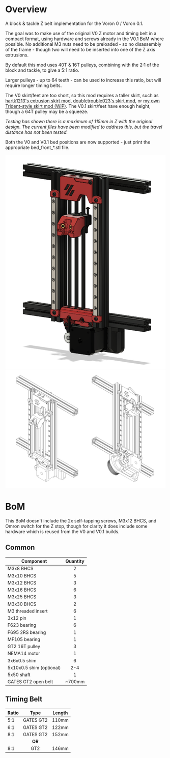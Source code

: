 # Overview
A block & tackle Z belt implementation for the Voron 0 / Voron 0.1.

The goal was to make use of the original V0 Z motor and timing belt in a compact format, using hardware and screws already in the V0.1 BoM where possible. No additional M3 nuts need to be preloaded - so no disassembly of the frame - though two will need to be inserted into one of the Z axis extrusions.

By default this mod uses 40T & 16T pulleys, combining with the 2:1 of the block and tackle, to give a 5:1 ratio.

Larger pulleys - up to 64 teeth - can be used to increase this ratio, but will require longer timing belts.

The V0 skirt/feet are too short, so this mod requires a taller skirt, such as [hartk1213's extrusion skirt mod](https://github.com/VoronDesign/VoronUsers/tree/master/printer_mods/hartk1213/Voron0_ExtrusionSkirt), [doubletrouble023's skirt mod](https://github.com/VoronDesign/VoronUsers/tree/master/printer_mods/doubletrouble/V0_Skirt_Mod), or [my own Trident-style skirt mod (WiP)](https://github.com/Fleafa/VoronUsers/tree/V0.1-Trident-skirt/printer_mods/MCMBen/Voron0_Block_and_Tackle_Z_Belt).
The V0.1 skirt/feet have enough height, though a 64T pulley may be a squeeze.

*Testing has shown there is a maximum of 115mm in Z with the original design. The current files have been modified to address this, but the travel distance has not been tested.*

Both the V0 and V0.1 bed positions are now supported - just print the appropriate bed_front_\*.stl file.

![image](./Images/Block_and_Tackle_Z_Belt_Render.png)
![image](./Images/Block_and_Tackle_Z_Belt_Drawing.png)

# BoM
This BoM doesn't include the 2x self-tapping screws, M3x12 BHCS, and Omron switch for the Z stop, though for clarity it does include some hardware which is reused from the V0 and V0.1 builds.
## Common
Component | Quantity
--- | :-:
M3x8 BHCS | 2
M3x10 BHCS | 5
M3x12 BHCS | 3
M3x16 BHCS | 6
M3x25 BHCS | 3
M3x30 BHCS | 2
M3 threaded insert | 6
3x12 pin | 1
F623 bearing | 6
F695 2RS bearing | 1
MF105 bearing | 1
GT2 16T pulley | 3
NEMA14 motor | 1
3x6x0.5 shim | 6
5x10x0.5 shim (optional) | 2-4
5x50 shaft | 1
GATES GT2 open belt | ~700mm

## Timing Belt
Ratio | Type | Length
--- | :-: | ---
5:1 | GATES GT2 | 110mm
6:1 | GATES GT2 | 122mm
8:1 | GATES GT2 | 152mm
&nbsp; | **OR** | &nbsp;
8:1 | GT2 | 146mm
